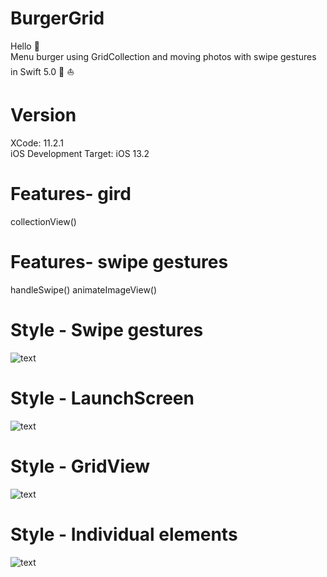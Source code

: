 # BurgerGrid
Hello :wave:   
Menu burger using GridCollection and moving photos with swipe gestures in Swift 5.0 :iphone: :boat:    

# Version
XCode: 11.2.1     
iOS Development Target: iOS 13.2

# Features- gird
collectionView()

# Features- swipe gestures
handleSwipe()
animateImageView()


# Style - Swipe gestures
![text](https://github.com/nataliawcislo/BurgerGrid/blob/master/grid.gif)

# Style - LaunchScreen
![text](https://github.com/nataliawcislo/BurgerGrid/blob/master/Launch.png)

# Style - GridView
![text](https://github.com/nataliawcislo/BurgerGrid/blob/master/Grid.png)

# Style - Individual elements
![text](https://github.com/nataliawcislo/BurgerGrid/blob/master/Burger.png)
